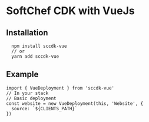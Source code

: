 # SoftChef CDK with VueJs

## Installation

```
  npm install sccdk-vue
  // or
  yarn add sccdk-vue
```

## Example
```
import { VueDeployment } from 'sccdk-vue'
// In your stack
// Basic deployment
const website = new VueDeployment(this, 'Website', {
  source: `${CLIENTS_PATH}`
})
```